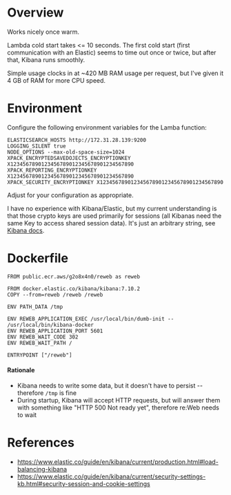 # Overview

Works nicely once warm.

Lambda cold start takes <= 10 seconds.
The first cold start (first communication with an Elastic) seems to time out once or twice, but after that, Kibana runs smoothly.

Simple usage clocks in at ~420 MB RAM usage per request, but I've given it 4 GB of RAM for more CPU speed.

# Environment

Configure the following environment variables for the Lamba function:
```
ELASTICSEARCH_HOSTS http://172.31.28.139:9200
LOGGING_SILENT true
NODE_OPTIONS --max-old-space-size=1024
XPACK_ENCRYPTEDSAVEDOJECTS_ENCRYPTIONKEY X1234567890123456789012345678901234567890
XPACK_REPORTING_ENCRYPTIONKEY X1234567890123456789012345678901234567890
XPACK_SECURITY_ENCRYPTIONKEY X1234567890123456789012345678901234567890
```

Adjust for your configuration as appropriate.

I have no experience with Kibana/Elastic, but my current understanding is that those crypto keys are used primarily for sessions (all Kibanas need
the same Key to access shared session data). It's just an arbitrary string, see
[Kibana docs](https://www.elastic.co/guide/en/kibana/current/security-settings-kb.html#security-session-and-cookie-settings).

# Dockerfile

```
FROM public.ecr.aws/g2o8x4n0/reweb as reweb

FROM docker.elastic.co/kibana/kibana:7.10.2
COPY --from=reweb /reweb /reweb

ENV PATH_DATA /tmp  

ENV REWEB_APPLICATION_EXEC /usr/local/bin/dumb-init -- /usr/local/bin/kibana-docker
ENV REWEB_APPLICATION_PORT 5601
ENV REWEB_WAIT_CODE 302
ENV REWEB_WAIT_PATH /

ENTRYPOINT ["/reweb"]
```

#### Rationale

- Kibana needs to write some data, but it doesn't have to persist -- therefore `/tmp` is fine
- During startup, Kibana will accept HTTP requests, but will answer them with something like "HTTP 500 Not ready yet", therefore re:Web needs to wait

# References

- https://www.elastic.co/guide/en/kibana/current/production.html#load-balancing-kibana
- https://www.elastic.co/guide/en/kibana/current/security-settings-kb.html#security-session-and-cookie-settings

